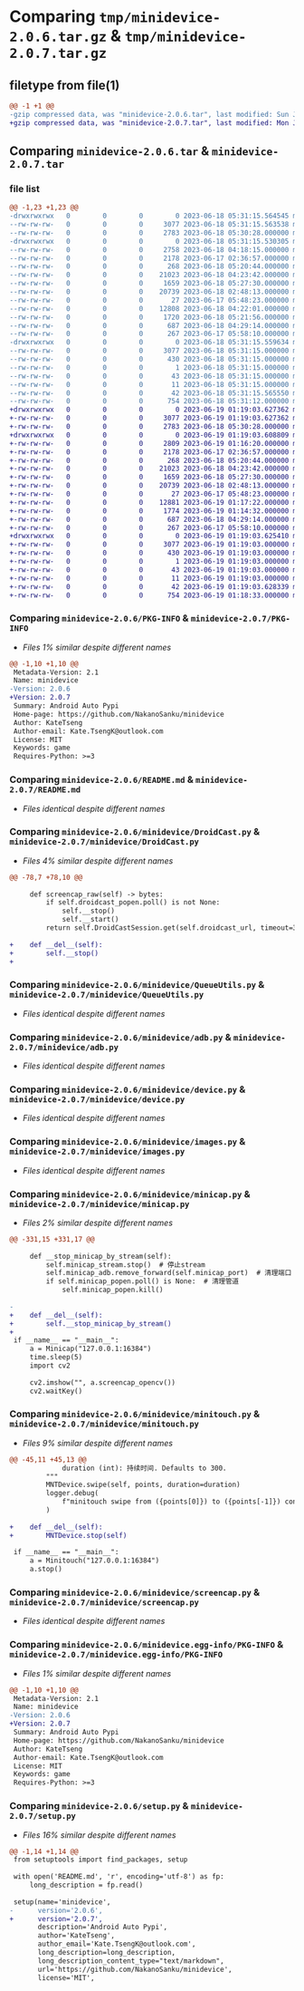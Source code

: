 # Comparing `tmp/minidevice-2.0.6.tar.gz` & `tmp/minidevice-2.0.7.tar.gz`

## filetype from file(1)

```diff
@@ -1 +1 @@
-gzip compressed data, was "minidevice-2.0.6.tar", last modified: Sun Jun 18 05:31:15 2023, max compression
+gzip compressed data, was "minidevice-2.0.7.tar", last modified: Mon Jun 19 01:19:03 2023, max compression
```

## Comparing `minidevice-2.0.6.tar` & `minidevice-2.0.7.tar`

### file list

```diff
@@ -1,23 +1,23 @@
-drwxrwxrwx   0        0        0        0 2023-06-18 05:31:15.564545 minidevice-2.0.6/
--rw-rw-rw-   0        0        0     3077 2023-06-18 05:31:15.563538 minidevice-2.0.6/PKG-INFO
--rw-rw-rw-   0        0        0     2783 2023-06-18 05:30:28.000000 minidevice-2.0.6/README.md
-drwxrwxrwx   0        0        0        0 2023-06-18 05:31:15.530305 minidevice-2.0.6/minidevice/
--rw-rw-rw-   0        0        0     2758 2023-06-18 04:18:15.000000 minidevice-2.0.6/minidevice/DroidCast.py
--rw-rw-rw-   0        0        0     2178 2023-06-17 02:36:57.000000 minidevice-2.0.6/minidevice/QueueUtils.py
--rw-rw-rw-   0        0        0      268 2023-06-18 05:20:44.000000 minidevice-2.0.6/minidevice/__init__.py
--rw-rw-rw-   0        0        0    21023 2023-06-18 04:23:42.000000 minidevice-2.0.6/minidevice/adb.py
--rw-rw-rw-   0        0        0     1659 2023-06-18 05:27:30.000000 minidevice-2.0.6/minidevice/device.py
--rw-rw-rw-   0        0        0    20739 2023-06-18 02:48:13.000000 minidevice-2.0.6/minidevice/images.py
--rw-rw-rw-   0        0        0       27 2023-06-17 05:48:23.000000 minidevice-2.0.6/minidevice/logger.py
--rw-rw-rw-   0        0        0    12808 2023-06-18 04:22:01.000000 minidevice-2.0.6/minidevice/minicap.py
--rw-rw-rw-   0        0        0     1720 2023-06-18 05:21:56.000000 minidevice-2.0.6/minidevice/minitouch.py
--rw-rw-rw-   0        0        0      687 2023-06-18 04:29:14.000000 minidevice-2.0.6/minidevice/screencap.py
--rw-rw-rw-   0        0        0      267 2023-06-17 05:58:10.000000 minidevice-2.0.6/minidevice/touch.py
-drwxrwxrwx   0        0        0        0 2023-06-18 05:31:15.559634 minidevice-2.0.6/minidevice.egg-info/
--rw-rw-rw-   0        0        0     3077 2023-06-18 05:31:15.000000 minidevice-2.0.6/minidevice.egg-info/PKG-INFO
--rw-rw-rw-   0        0        0      430 2023-06-18 05:31:15.000000 minidevice-2.0.6/minidevice.egg-info/SOURCES.txt
--rw-rw-rw-   0        0        0        1 2023-06-18 05:31:15.000000 minidevice-2.0.6/minidevice.egg-info/dependency_links.txt
--rw-rw-rw-   0        0        0       43 2023-06-18 05:31:15.000000 minidevice-2.0.6/minidevice.egg-info/requires.txt
--rw-rw-rw-   0        0        0       11 2023-06-18 05:31:15.000000 minidevice-2.0.6/minidevice.egg-info/top_level.txt
--rw-rw-rw-   0        0        0       42 2023-06-18 05:31:15.565550 minidevice-2.0.6/setup.cfg
--rw-rw-rw-   0        0        0      754 2023-06-18 05:31:12.000000 minidevice-2.0.6/setup.py
+drwxrwxrwx   0        0        0        0 2023-06-19 01:19:03.627362 minidevice-2.0.7/
+-rw-rw-rw-   0        0        0     3077 2023-06-19 01:19:03.627362 minidevice-2.0.7/PKG-INFO
+-rw-rw-rw-   0        0        0     2783 2023-06-18 05:30:28.000000 minidevice-2.0.7/README.md
+drwxrwxrwx   0        0        0        0 2023-06-19 01:19:03.608809 minidevice-2.0.7/minidevice/
+-rw-rw-rw-   0        0        0     2809 2023-06-19 01:16:20.000000 minidevice-2.0.7/minidevice/DroidCast.py
+-rw-rw-rw-   0        0        0     2178 2023-06-17 02:36:57.000000 minidevice-2.0.7/minidevice/QueueUtils.py
+-rw-rw-rw-   0        0        0      268 2023-06-18 05:20:44.000000 minidevice-2.0.7/minidevice/__init__.py
+-rw-rw-rw-   0        0        0    21023 2023-06-18 04:23:42.000000 minidevice-2.0.7/minidevice/adb.py
+-rw-rw-rw-   0        0        0     1659 2023-06-18 05:27:30.000000 minidevice-2.0.7/minidevice/device.py
+-rw-rw-rw-   0        0        0    20739 2023-06-18 02:48:13.000000 minidevice-2.0.7/minidevice/images.py
+-rw-rw-rw-   0        0        0       27 2023-06-17 05:48:23.000000 minidevice-2.0.7/minidevice/logger.py
+-rw-rw-rw-   0        0        0    12881 2023-06-19 01:17:22.000000 minidevice-2.0.7/minidevice/minicap.py
+-rw-rw-rw-   0        0        0     1774 2023-06-19 01:14:32.000000 minidevice-2.0.7/minidevice/minitouch.py
+-rw-rw-rw-   0        0        0      687 2023-06-18 04:29:14.000000 minidevice-2.0.7/minidevice/screencap.py
+-rw-rw-rw-   0        0        0      267 2023-06-17 05:58:10.000000 minidevice-2.0.7/minidevice/touch.py
+drwxrwxrwx   0        0        0        0 2023-06-19 01:19:03.625410 minidevice-2.0.7/minidevice.egg-info/
+-rw-rw-rw-   0        0        0     3077 2023-06-19 01:19:03.000000 minidevice-2.0.7/minidevice.egg-info/PKG-INFO
+-rw-rw-rw-   0        0        0      430 2023-06-19 01:19:03.000000 minidevice-2.0.7/minidevice.egg-info/SOURCES.txt
+-rw-rw-rw-   0        0        0        1 2023-06-19 01:19:03.000000 minidevice-2.0.7/minidevice.egg-info/dependency_links.txt
+-rw-rw-rw-   0        0        0       43 2023-06-19 01:19:03.000000 minidevice-2.0.7/minidevice.egg-info/requires.txt
+-rw-rw-rw-   0        0        0       11 2023-06-19 01:19:03.000000 minidevice-2.0.7/minidevice.egg-info/top_level.txt
+-rw-rw-rw-   0        0        0       42 2023-06-19 01:19:03.628339 minidevice-2.0.7/setup.cfg
+-rw-rw-rw-   0        0        0      754 2023-06-19 01:18:33.000000 minidevice-2.0.7/setup.py
```

### Comparing `minidevice-2.0.6/PKG-INFO` & `minidevice-2.0.7/PKG-INFO`

 * *Files 1% similar despite different names*

```diff
@@ -1,10 +1,10 @@
 Metadata-Version: 2.1
 Name: minidevice
-Version: 2.0.6
+Version: 2.0.7
 Summary: Android Auto Pypi
 Home-page: https://github.com/NakanoSanku/minidevice
 Author: KateTseng
 Author-email: Kate.TsengK@outlook.com
 License: MIT
 Keywords: game
 Requires-Python: >=3
```

### Comparing `minidevice-2.0.6/README.md` & `minidevice-2.0.7/README.md`

 * *Files identical despite different names*

### Comparing `minidevice-2.0.6/minidevice/DroidCast.py` & `minidevice-2.0.7/minidevice/DroidCast.py`

 * *Files 4% similar despite different names*

```diff
@@ -78,7 +78,10 @@
 
     def screencap_raw(self) -> bytes:
         if self.droidcast_popen.poll() is not None:
             self.__stop()
             self.__start()
         return self.DroidCastSession.get(self.droidcast_url, timeout=3).content
 
+    def __del__(self):
+        self.__stop()
+
```

### Comparing `minidevice-2.0.6/minidevice/QueueUtils.py` & `minidevice-2.0.7/minidevice/QueueUtils.py`

 * *Files identical despite different names*

### Comparing `minidevice-2.0.6/minidevice/adb.py` & `minidevice-2.0.7/minidevice/adb.py`

 * *Files identical despite different names*

### Comparing `minidevice-2.0.6/minidevice/device.py` & `minidevice-2.0.7/minidevice/device.py`

 * *Files identical despite different names*

### Comparing `minidevice-2.0.6/minidevice/images.py` & `minidevice-2.0.7/minidevice/images.py`

 * *Files identical despite different names*

### Comparing `minidevice-2.0.6/minidevice/minicap.py` & `minidevice-2.0.7/minidevice/minicap.py`

 * *Files 2% similar despite different names*

```diff
@@ -331,15 +331,17 @@
 
     def __stop_minicap_by_stream(self):
         self.minicap_stream.stop()  # 停止stream
         self.minicap_adb.remove_forward(self.minicap_port)  # 清理端口
         if self.minicap_popen.poll() is None:  # 清理管道
             self.minicap_popen.kill()
 
-
+    def __del__(self):
+        self.__stop_minicap_by_stream()
+        
 if __name__ == "__main__":
     a = Minicap("127.0.0.1:16384")
     time.sleep(5)
     import cv2
 
     cv2.imshow("", a.screencap_opencv())
     cv2.waitKey()
```

### Comparing `minidevice-2.0.6/minidevice/minitouch.py` & `minidevice-2.0.7/minidevice/minitouch.py`

 * *Files 9% similar despite different names*

```diff
@@ -45,11 +45,13 @@
             duration (int): 持续时间. Defaults to 300.
         """
         MNTDevice.swipe(self, points, duration=duration)
         logger.debug(
             f"minitouch swipe from ({points[0]}) to ({points[-1]}) consume:{duration}ms"
         )
 
+    def __del__(self):
+        MNTDevice.stop(self)
 
 if __name__ == "__main__":
     a = Minitouch("127.0.0.1:16384")
     a.stop()
```

### Comparing `minidevice-2.0.6/minidevice/screencap.py` & `minidevice-2.0.7/minidevice/screencap.py`

 * *Files identical despite different names*

### Comparing `minidevice-2.0.6/minidevice.egg-info/PKG-INFO` & `minidevice-2.0.7/minidevice.egg-info/PKG-INFO`

 * *Files 1% similar despite different names*

```diff
@@ -1,10 +1,10 @@
 Metadata-Version: 2.1
 Name: minidevice
-Version: 2.0.6
+Version: 2.0.7
 Summary: Android Auto Pypi
 Home-page: https://github.com/NakanoSanku/minidevice
 Author: KateTseng
 Author-email: Kate.TsengK@outlook.com
 License: MIT
 Keywords: game
 Requires-Python: >=3
```

### Comparing `minidevice-2.0.6/setup.py` & `minidevice-2.0.7/setup.py`

 * *Files 16% similar despite different names*

```diff
@@ -1,14 +1,14 @@
 from setuptools import find_packages, setup
 
 with open('README.md', 'r', encoding='utf-8') as fp:
     long_description = fp.read()
 
 setup(name='minidevice',
-      version='2.0.6',
+      version='2.0.7',
       description='Android Auto Pypi',
       author='KateTseng',
       author_email='Kate.TsengK@outlook.com',
       long_description=long_description,
       long_description_content_type="text/markdown",
       url='https://github.com/NakanoSanku/minidevice',
       license='MIT',
```

